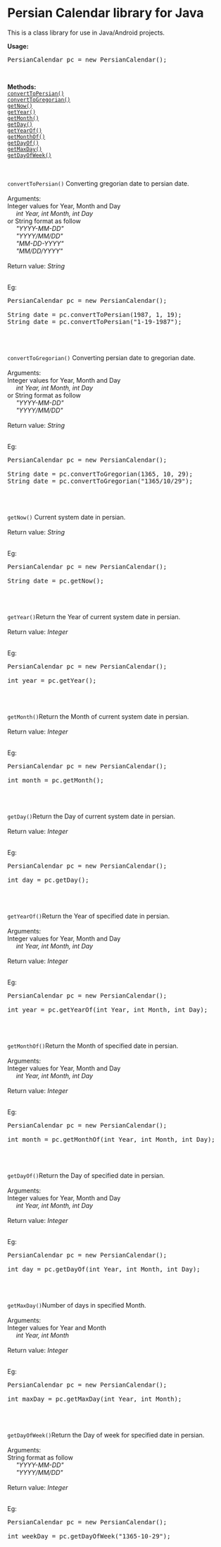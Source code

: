 # Persian Calendar library for Java
This is a class library for use in Java/Android projects.

<b>Usage:</b><br />
<pre>PersianCalendar pc = new PersianCalendar();</pre><br />

<b>Methods:</b><br />
<a href="#ctp"><code>convertToPersian()</code></a><br />
<a href="#ctg"><code>convertToGregorian()</code></a><br />
<a href="#gn"><code>getNow()</code></a><br />
<a href="#gy"><code>getYear()</code></a><br />
<a href="#gm"><code>getMonth()</code></a><br />
<a href="#gd"><code>getDay()</code></a><br />
<a href="#gyo"><code>getYearOf()</code></a><br />
<a href="#gmo"><code>getMonthOf()</code></a><br />
<a href="#gdo"><code>getDayOf()</code></a><br />
<a href="#gmd"><code>getMaxDay()</code></a><br />
<a href="#gdow"><code>getDayOfWeek()</code></a><br /><br /><br />

<a id="ctp"></a><code>convertToPersian()</code> Converting gregorian date to persian date.<br /><br />
Arguments:<br />
Integer values for Year, Month and Day<br />
<i>&nbsp;&nbsp;&nbsp;&nbsp;&nbsp;int Year, int Month, int Day</i><br />
or String format as follow<br />
<i>&nbsp;&nbsp;&nbsp;&nbsp;&nbsp;"YYYY-MM-DD"<br />
&nbsp;&nbsp;&nbsp;&nbsp;&nbsp;"YYYY/MM/DD"<br />
&nbsp;&nbsp;&nbsp;&nbsp;&nbsp;"MM-DD-YYYY"<br />
&nbsp;&nbsp;&nbsp;&nbsp;&nbsp;"MM/DD/YYYY"<br /></i><br />
Return value: <i>String</i><br /><br />

Eg:
<pre>
PersianCalendar pc = new PersianCalendar();

String date = pc.convertToPersian(1987, 1, 19);
String date = pc.convertToPersian("1-19-1987");        
</pre>
<br /><br /><br />
<a id="ctg"></a><code>convertToGregorian()</code> Converting persian date to gregorian date.<br /><br />
Arguments:<br />
Integer values for Year, Month and Day<br />
<i>&nbsp;&nbsp;&nbsp;&nbsp;&nbsp;int Year, int Month, int Day</i><br />
or String format as follow<br />
<i>&nbsp;&nbsp;&nbsp;&nbsp;&nbsp;"YYYY-MM-DD"<br />
&nbsp;&nbsp;&nbsp;&nbsp;&nbsp;"YYYY/MM/DD"<br /></i><br />
Return value: <i>String</i><br /><br />

Eg:
<pre>
PersianCalendar pc = new PersianCalendar();

String date = pc.convertToGregorian(1365, 10, 29);
String date = pc.convertToGregorian("1365/10/29");        
</pre>
<br /><br /><br />
<a id="gn"></a><code>getNow()</code> Current system date in persian.<br /><br />
Return value: <i>String</i><br /><br />

Eg:
<pre>
PersianCalendar pc = new PersianCalendar();

String date = pc.getNow();       
</pre>
<br /><br /><br />
<a id="gy"></a><code>getYear()</code>Return the Year of current system date in persian.<br /><br />
Return value: <i>Integer</i><br /><br />

Eg:
<pre>
PersianCalendar pc = new PersianCalendar();

int year = pc.getYear();       
</pre>
<br /><br /><br />
<a id="gm"></a><code>getMonth()</code>Return the Month of current system date in persian.<br /><br />
Return value: <i>Integer</i><br /><br />

Eg:
<pre>
PersianCalendar pc = new PersianCalendar();

int month = pc.getMonth();       
</pre>
<br /><br /><br />
<a id="gd"></a><code>getDay()</code>Return the Day of current system date in persian.<br /><br />
Return value: <i>Integer</i><br /><br />

Eg:
<pre>
PersianCalendar pc = new PersianCalendar();

int day = pc.getDay();       
</pre>
<br /><br /><br />
<a id="gyo"></a><code>getYearOf()</code>Return the Year of specified date in persian.<br /><br />
Arguments:<br />
Integer values for Year, Month and Day<br />
<i>&nbsp;&nbsp;&nbsp;&nbsp;&nbsp;int Year, int Month, int Day<br /></i><br />
Return value: <i>Integer</i><br /><br />

Eg:
<pre>
PersianCalendar pc = new PersianCalendar();

int year = pc.getYearOf(int Year, int Month, int Day);       
</pre>
<br /><br /><br />
<a id="gmo"></a><code>getMonthOf()</code>Return the Month of specified date in persian.<br /><br />
Arguments:<br />
Integer values for Year, Month and Day<br />
<i>&nbsp;&nbsp;&nbsp;&nbsp;&nbsp;int Year, int Month, int Day<br /></i><br />
Return value: <i>Integer</i><br /><br />

Eg:
<pre>
PersianCalendar pc = new PersianCalendar();

int month = pc.getMonthOf(int Year, int Month, int Day);       
</pre>
<br /><br /><br />
<a id="gdo"></a><code>getDayOf()</code>Return the Day of specified date in persian.<br /><br />
Arguments:<br />
Integer values for Year, Month and Day<br />
<i>&nbsp;&nbsp;&nbsp;&nbsp;&nbsp;int Year, int Month, int Day<br /></i><br />
Return value: <i>Integer</i><br /><br />

Eg:
<pre>
PersianCalendar pc = new PersianCalendar();

int day = pc.getDayOf(int Year, int Month, int Day);       
</pre>
<br /><br /><br />
<a id="gmd"></a><code>getMaxDay()</code>Number of days in specified Month.<br /><br />
Arguments:<br />
Integer values for Year and Month<br />
<i>&nbsp;&nbsp;&nbsp;&nbsp;&nbsp;int Year, int Month<br /></i><br />
Return value: <i>Integer</i><br /><br />

Eg:
<pre>
PersianCalendar pc = new PersianCalendar();

int maxDay = pc.getMaxDay(int Year, int Month);       
</pre>
<br /><br /><br />
<a id="gdow"></a><code>getDayOfWeek()</code>Return the Day of week for specified date in persian.<br /><br />
Arguments:<br />
String format as follow<br />
<i>&nbsp;&nbsp;&nbsp;&nbsp;&nbsp;"YYYY-MM-DD"<br />
&nbsp;&nbsp;&nbsp;&nbsp;&nbsp;"YYYY/MM/DD"<br /></i><br />
Return value: <i>Integer</i><br /><br />

Eg:
<pre>
PersianCalendar pc = new PersianCalendar();

int weekDay = pc.getDayOfWeek("1365-10-29");       
</pre>
